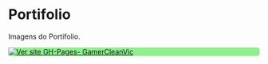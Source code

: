# Portifolio

Imagens do Portifolio.

<div style="background-color: lightgreen; border-radius: 5px;">

[![Ver site GH-Pages- GamerCleanVic](https://img.shields.io/static/v1?label=Site&message=Abrir&color=%234f0faf&logo=Firefox&logoColor=%23ffffff)](https://gamercleanvic.github.io/portifolio/)

</div>
